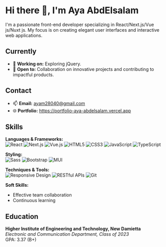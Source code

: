 # Hi there 👋, I'm Aya AbdElsalam

I'm a passionate front-end developer specializing in React/Next.js/Vue js/Nuxt js. My focus is on creating elegant user interfaces and interactive web applications.

## Currently

- 🔭 **Working on:** Exploring jQuery.
- 💼 **Open to:** Collaboration on innovative projects and contributing to impactful products.

## Contact

- 📫 **Email:** ayam28040@gmail.com
- 🌐 **Portfolio:** https://portfolio-aya-abdelsalam.vercel.app

## Skills
**Languages & Frameworks:**  
![React](https://img.shields.io/badge/React-20232A?style=flat-square&logo=react&logoColor=61DAFB) 
![Next.js](https://img.shields.io/badge/Next.js-000000?style=flat-square&logo=nextdotjs&logoColor=white) 
![Vue.js](https://img.shields.io/badge/Vue.js-35495E?style=flat-square&logo=vuedotjs&logoColor=4FC08D) 
![HTML5](https://img.shields.io/badge/HTML5-E34F26?style=flat-square&logo=html5&logoColor=white) 
![CSS3](https://img.shields.io/badge/CSS3-1572B6?style=flat-square&logo=css3&logoColor=white) 
![JavaScript](https://img.shields.io/badge/JavaScript-F7DF1E?style=flat-square&logo=javascript&logoColor=black) 
![TypeScript](https://img.shields.io/badge/TypeScript-007ACC?style=flat-square&logo=typescript&logoColor=white)

**Styling:**  
![Sass](https://img.shields.io/badge/Sass-CC6699?style=flat-square&logo=sass&logoColor=white) 
![Bootstrap](https://img.shields.io/badge/Bootstrap-563D7C?style=flat-square&logo=bootstrap&logoColor=white) 
![MUI](https://img.shields.io/badge/MUI-007FFF?style=flat-square&logo=mui&logoColor=white)

**Techniques & Tools:**  
![Responsive Design](https://img.shields.io/badge/Responsive%20Design-007ACC?style=flat-square&logo=responsivewebdesign&logoColor=white) 
![RESTful APIs](https://img.shields.io/badge/RESTful%20APIs-4CAF50?style=flat-square&logo=restapi&logoColor=white) 
![Git](https://img.shields.io/badge/Git-F05032?style=flat-square&logo=git&logoColor=white)

**Soft Skills:**
  - Effective team collaboration
  - Continuous learning

## Education

**Higher Institute of Engineering and Technology, New Damietta**  
*Electronic and Communication Department, Class of 2023*  
GPA: 3.37 (B+)

